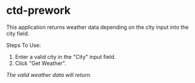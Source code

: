 # ctd-prework

This application returns weather data depending on the city input into the city field.

Steps To Use:

1. Enter a valid city in the "City" input field.
2. Click "Get Weather".
   
_The valid weather data will return._
